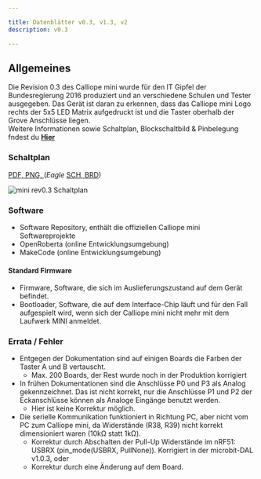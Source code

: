 ```yaml
---

title: Datenblätter v0.3, v1.3, v2
description: v0.3

--- 
```


<script>
import MiniRevSchaltplanPNG from '$img/datenblaetter/Calliope mini rev0.3.3_schaltplan.png';
</script> 

## Allgemeines

Die Revision 0.3 des Calliope mini wurde für den IT Gipfel der Bundesregierung 2016 produziert und an verschiedene Schulen und Tester ausgegeben. Das Gerät ist daran zu erkennen, dass das Calliope mini Logo rechts der 5x5 LED Matrix aufgedruckt ist und die Taster oberhalb der Grove Anschlüsse liegen.  
Weitere Informationen sowie Schaltplan, Blockschaltbild & Pinbelegung fndest du **[Hier](https://calliope-mini.github.io/v03.html)** 

### Schaltplan

<a href="datenblaetter/Calliope mini rev0.3.3_schaltplan.pdf" target="_blank">PDF, <a> 
<a href={MiniRevSchaltplanPNG} target="_blank" alt="mini rev0.3 Schaltplan">PNG, <a>
(*Eagle* 
<a href="datenblaetter/Calliope mini rev0.3.3_schaltplan.sch" download target="_blank">SCH, <a>
<a href="datenblaetter/Calliope mini rev0.3.3_schaltplan.brd" download target="_blank">BRD<a>)

<img src={MiniRevSchaltplanPNG} alt="mini rev0.3 Schaltplan" />

### Software

- Software Repository, enthält die offiziellen Calliope mini Softwareprojekte
- OpenRoberta (online Entwicklungsumgebung)
- MakeCode (online Entwicklungsumgebung)

#### Standard Firmware

- Firmware, Software, die sich im Auslieferungszustand auf dem Gerät befindet.
- Bootloader, Software, die auf dem Interface-Chip läuft und für den Fall aufgespielt wird, wenn sich der Calliope mini nicht mehr mit dem Laufwerk MINI anmeldet.

### Errata / Fehler

- Entgegen der Dokumentation sind auf einigen Boards die Farben der Taster A und B vertauscht.
    - Max. 200 Boards, der Rest wurde noch in der Produktion korrigiert
- In frühen Dokumentationen sind die Anschlüsse P0 und P3 als Analog gekennzeichnet. Das ist nicht korrekt, nur die Anschlüsse P1 und P2 der Eckanschlüsse können als Analoge Eingänge benutzt werden.
    - Hier ist keine Korrektur möglich.
- Die serielle Kommunikation funktioniert in Richtung PC, aber nicht vom PC zum Calliope mini, da Widerstände (R38, R39) nicht korrekt dimensioniert waren (10kΩ statt 1kΩ).
    - Korrektur durch Abschalten der Pull-Up Widerstände im nRF51: USBRX (pin_mode(USBRX, PullNone)). Korrigiert in der microbit-DAL v1.0.3, oder
    - Korrektur durch eine Änderung auf dem Board.
